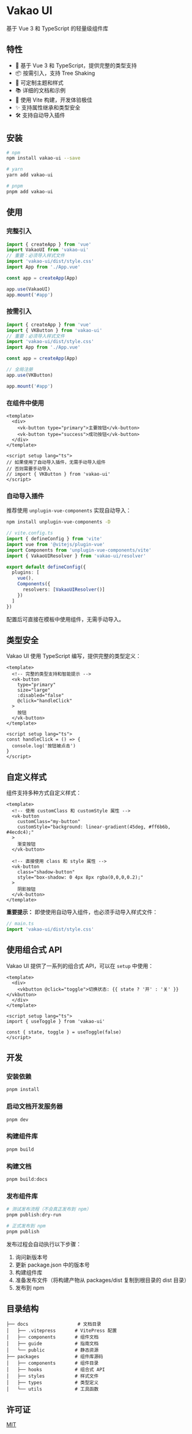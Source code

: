 # Vakao UI

基于 Vue 3 和 TypeScript 的轻量级组件库

## 特性

- 🚀 基于 Vue 3 和 TypeScript，提供完整的类型支持
- 📦 按需引入，支持 Tree Shaking
- 🎨 可定制主题和样式
- 📚 详细的文档和示例
- 🔧 使用 Vite 构建，开发体验极佳
- ✨ 支持属性继承和类型安全
- 🛠️ 支持自动导入插件

## 安装

```bash
# npm
npm install vakao-ui --save

# yarn
yarn add vakao-ui

# pnpm
pnpm add vakao-ui
```

## 使用

### 完整引入

```ts
import { createApp } from 'vue'
import VakaoUI from 'vakao-ui'
// 重要：必须导入样式文件
import 'vakao-ui/dist/style.css'
import App from './App.vue'

const app = createApp(App)

app.use(VakaoUI)
app.mount('#app')
```

### 按需引入

```ts
import { createApp } from 'vue'
import { VKButton } from 'vakao-ui'
// 重要：必须导入样式文件
import 'vakao-ui/dist/style.css'
import App from './App.vue'

const app = createApp(App)

// 全局注册
app.use(VKButton)

app.mount('#app')
```

### 在组件中使用

```vue
<template>
  <div>
    <vk-button type="primary">主要按钮</vk-button>
    <vk-button type="success">成功按钮</vk-button>
  </div>
</template>

<script setup lang="ts">
// 如果使用了自动导入插件，无需手动导入组件
// 否则需要手动导入
// import { VKButton } from 'vakao-ui'
</script>
```

### 自动导入插件

推荐使用 `unplugin-vue-components` 实现自动导入：

```bash
npm install unplugin-vue-components -D
```

```ts
// vite.config.ts
import { defineConfig } from 'vite'
import vue from '@vitejs/plugin-vue'
import Components from 'unplugin-vue-components/vite'
import { VakaoUIResolver } from 'vakao-ui/resolver'

export default defineConfig({
  plugins: [
    vue(),
    Components({
      resolvers: [VakaoUIResolver()]
    })
  ]
})
```

配置后可直接在模板中使用组件，无需手动导入。

## 类型安全

Vakao UI 使用 TypeScript 编写，提供完整的类型定义：

```vue
<template>
  <!-- 完整的类型支持和智能提示 -->
  <vk-button 
    type="primary" 
    size="large"
    :disabled="false"
    @click="handleClick"
  >
    按钮
  </vk-button>
</template>

<script setup lang="ts">
const handleClick = () => {
  console.log('按钮被点击')
}
</script>
```

## 自定义样式

组件支持多种方式自定义样式：

```vue
<template>
  <!-- 使用 customClass 和 customStyle 属性 -->
  <vk-button 
    customClass="my-button" 
    customStyle="background: linear-gradient(45deg, #ff6b6b, #4ecdc4);"
  >
    渐变按钮
  </vk-button>
  
  <!-- 直接使用 class 和 style 属性 -->
  <vk-button 
    class="shadow-button" 
    style="box-shadow: 0 4px 8px rgba(0,0,0,0.2);"
  >
    阴影按钮
  </vk-button>
</template>
```

**重要提示：** 即使使用自动导入组件，也必须手动导入样式文件：

```ts
// main.ts
import 'vakao-ui/dist/style.css'
```

## 使用组合式 API

Vakao UI 提供了一系列的组合式 API，可以在 `setup` 中使用：

```vue
<template>
  <div>
    <vkbutton @click="toggle">切换状态: {{ state ? '开' : '关' }}</vkbutton>
  </div>
</template>

<script setup lang="ts">
import { useToggle } from 'vakao-ui'

const { state, toggle } = useToggle(false)
</script>
```

## 开发

### 安装依赖

```bash
pnpm install
```

### 启动文档开发服务器

```bash
pnpm dev
```

### 构建组件库

```bash
pnpm build
```

### 构建文档

```bash
pnpm build:docs
```

### 发布组件库

```bash
# 测试发布流程（不会真正发布到 npm）
pnpm publish:dry-run

# 正式发布到 npm
pnpm publish
```

发布过程会自动执行以下步骤：
1. 询问新版本号
2. 更新 package.json 中的版本号
3. 构建组件库
4. 准备发布文件（将构建产物从 packages/dist 复制到根目录的 dist 目录）
5. 发布到 npm

## 目录结构

```
├── docs                  # 文档目录
│   ├── .vitepress       # VitePress 配置
│   ├── components       # 组件文档
│   ├── guide            # 指南文档
│   └── public           # 静态资源
├── packages             # 组件库源码
│   ├── components       # 组件目录
│   ├── hooks            # 组合式 API
│   ├── styles           # 样式文件
│   ├── types            # 类型定义
│   └── utils            # 工具函数
```

## 许可证

[MIT](./LICENSE)
